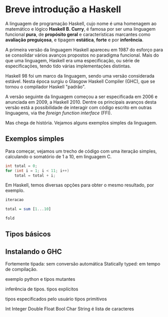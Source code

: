 # Breve introdução a Haskell

A linguagem de programação Haskell, cujo nome é uma homenagem ao matemático e lógico **Haskell B. Curry**, é famosa por ser uma linguagem funcional **pura**, de **propósito geral** e características marcantes como **avaliação preguiçosa**, e tipagem **estática**, **forte** e por **inferência**.

A primeira versão da linguagem Haskell apareceu em 1987 do esforço para se consolidar vários avanços propostos no paradigma funcional.
Mais do que uma linguagem, Haskell era uma especificação, ou série de especificações, tendo tido várias implementações distintas.

Haskell 98 foi um marco da linguagem, sendo uma versão considerada estável.
Nesta época surgiu o Glasgow Haskell Compiler (GHC), que se tornou o compilador Haskell "padrão".

A versão seguinte da linguagem começou a ser especificada em 2006 e anunciada em 2009, a Haskell 2010. Dentre os principais avanços desta versão está a possibilidade de interagir com código escrito em outras linguagens, via the *foreign function interface* (FFI).

Mas chega de história. Vejamos alguns exemplos simples da linguagem.

## Exemplos simples
Para começar, vejamos um trecho de código com uma iteração simples, calculando o somatório de 1 a 10, em linguagem C.

```c
int total = 0;
for (int i = 1; i < 11; i++)
    total = total + i;
```

Em Haskell, temos diversas opções para obter o mesmo resultado, por exemplo.

```Haskell
iteracao

total = sum [1...10]

fold
```


## Tipos básicos

## Instalando o GHC












Fortemente tipada: sem conversão automática
Statically typed: em tempo de compilação.

exemplo python e tipos mutantes


inferência de tipos.
tipos explícitos

tipos especificados pelo usuário
tipos primitivos


Int
Integer
Double
Float
Bool
Char
String é lista de caracteres
